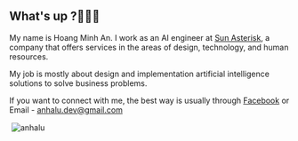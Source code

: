 <h2>What's up ?👋👋👋</h2>
My name is Hoang Minh An. I work as an AI engineer at <a href=https://sun-asterisk.vn/> Sun Asterisk</a>, a company that offers services in the areas of design, technology, and human resources.

My job is mostly about design and implementation artificial intelligence solutions to solve business problems.

If you want to connect with me, the best way is usually through <a href="https://www.facebook.com/minhan.halu/" target="blank">Facebook</a> or Email - anhalu.dev@gmail.com




<p>&nbsp;<img align="center" src="https://github-readme-stats-git-masterrstaa-rickstaa.vercel.app/api?username=anhalu&show_icons=true&locale=en" alt="anhalu" /></p>


